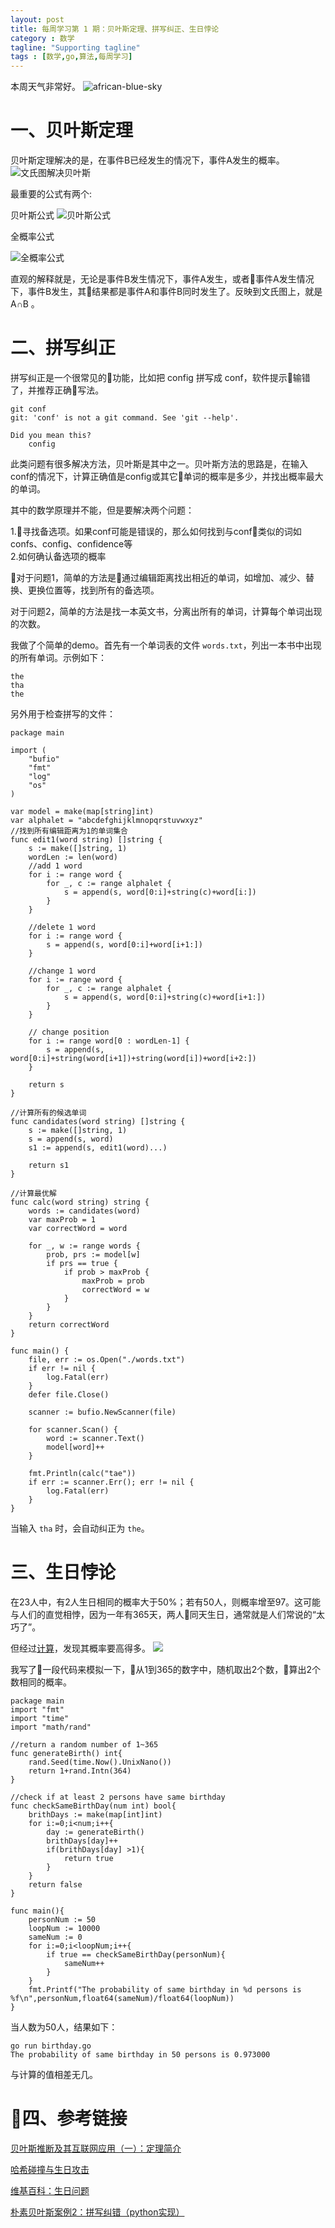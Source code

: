 ```yaml
---
layout: post
title: 每周学习第 1 期：贝叶斯定理、拼写纠正、生日悖论
category : 数学
tagline: "Supporting tagline"
tags : [数学,go,算法,每周学习]
---
```

本周天气非常好。
![african-blue-sky](/images/2018/african-blue.jpg)

# 一、贝叶斯定理
贝叶斯定理解决的是，在事件B已经发生的情况下，事件A发生的概率。
![文氏图解决贝叶斯](/images/2018/conditional-probability.jpg)

最重要的公式有两个:

贝叶斯公式 
![贝叶斯公式](/images/2018/a-join-b.png)

全概率公式

![全概率公式](/images/2018/full-probability.png)

直观的解释就是，无论是事件B发生情况下，事件A发生，或者事件A发生情况下，事件B发生，其结果都是事件A和事件B同时发生了。反映到文氏图上，就是 A∩B 。

# 二、拼写纠正
拼写纠正是一个很常见的功能，比如把 config 拼写成 conf，软件提示输错了，并推荐正确写法。
```
git conf
git: 'conf' is not a git command. See 'git --help'.

Did you mean this?
	config
```    

此类问题有很多解决方法，贝叶斯是其中之一。贝叶斯方法的思路是，在输入conf的情况下，计算正确值是config或其它单词的概率是多少，并找出概率最大的单词。

其中的数学原理并不能，但是要解决两个问题：

1.寻找备选项。如果conf可能是错误的，那么如何找到与conf类似的词如confs、config、confidence等  
2.如何确认备选项的概率

对于问题1，简单的方法是通过编辑距离找出相近的单词，如增加、减少、替换、更换位置等，找到所有的备选项。

对于问题2，简单的方法是找一本英文书，分离出所有的单词，计算每个单词出现的次数。

我做了个简单的demo。首先有一个单词表的文件 `words.txt`，列出一本书中出现的所有单词。示例如下：
```
the
tha
the
```
另外用于检查拼写的文件：
```
package main

import (
	"bufio"
	"fmt"
	"log"
	"os"
)

var model = make(map[string]int)
var alphalet = "abcdefghijklmnopqrstuvwxyz"
//找到所有编辑距离为1的单词集合
func edit1(word string) []string {
	s := make([]string, 1)
	wordLen := len(word)
	//add 1 word
	for i := range word {
		for _, c := range alphalet {
			s = append(s, word[0:i]+string(c)+word[i:])
		}
	}

	//delete 1 word
	for i := range word {
		s = append(s, word[0:i]+word[i+1:])
	}

	//change 1 word
	for i := range word {
		for _, c := range alphalet {
			s = append(s, word[0:i]+string(c)+word[i+1:])
		}
	}

	// change position
	for i := range word[0 : wordLen-1] {
		s = append(s, word[0:i]+string(word[i+1])+string(word[i])+word[i+2:])
	}

	return s
}

//计算所有的候选单词
func candidates(word string) []string {
	s := make([]string, 1)
	s = append(s, word)
	s1 := append(s, edit1(word)...)

	return s1
}

//计算最优解
func calc(word string) string {
	words := candidates(word)
	var maxProb = 1
	var correctWord = word

	for _, w := range words {
		prob, prs := model[w]
		if prs == true {
			if prob > maxProb {
				maxProb = prob
				correctWord = w
			}
		}
	}
	return correctWord
}

func main() {
	file, err := os.Open("./words.txt")
	if err != nil {
		log.Fatal(err)
	}
	defer file.Close()

	scanner := bufio.NewScanner(file)

	for scanner.Scan() {
		word := scanner.Text()
		model[word]++
	}

	fmt.Println(calc("tae"))
	if err := scanner.Err(); err != nil {
		log.Fatal(err)
	}
}
```
当输入 `tha` 时，会自动纠正为 `the`。

# 三、生日悖论
在23人中，有2人生日相同的概率大于50%；若有50人，则概率增至97。这可能与人们的直觉相悖，因为一年有365天，两人同天生日，通常就是人们常说的“太巧了”。

但经过[计算](https://zh.wikipedia.org/wiki/%E7%94%9F%E6%97%A5%E5%95%8F%E9%A1%8C#%E6%A6%82%E7%8E%87%E4%BC%B0%E8%AE%A1)，发现其概率要高得多。
![](/images/2018/birthday-probability.svg)


我写了一段代码来模拟一下，从1到365的数字中，随机取出2个数，算出2个数相同的概率。

```
package main
import "fmt"
import "time"
import "math/rand"

//return a random number of 1~365
func generateBirth() int{
	rand.Seed(time.Now().UnixNano())
	return 1+rand.Intn(364)
}

//check if at least 2 persons have same birthday
func checkSameBirthDay(num int) bool{
	brithDays := make(map[int]int)
	for i:=0;i<num;i++{
		day := generateBirth()
		brithDays[day]++
		if(brithDays[day] >1){
			return true
		}
	}
	return false
}

func main(){
	personNum := 50
	loopNum := 10000
	sameNum := 0
	for i:=0;i<loopNum;i++{
		if true == checkSameBirthDay(personNum){
			sameNum++
		}
	}
	fmt.Printf("The probability of same birthday in %d persons is %f\n",personNum,float64(sameNum)/float64(loopNum))
}
```

当人数为50人，结果如下：

```
go run birthday.go
The probability of same birthday in 50 persons is 0.973000
```

与计算的值相差无几。
# 四、参考链接
[贝叶斯推断及其互联网应用（一）：定理简介](http://www.ruanyifeng.com/blog/2011/08/bayesian_inference_part_one.html)  

[哈希碰撞与生日攻击](http://www.ruanyifeng.com/blog/2018/09/hash-collision-and-birthday-attack.html)

[维基百科：生日问题](https://zh.wikipedia.org/wiki/%E7%94%9F%E6%97%A5%E5%95%8F%E9%A1%8C)

[
朴素贝叶斯案例2：拼写纠错（python实现）](https://blog.csdn.net/PbGc396Dwxjb77F2je/article/details/78786980)

